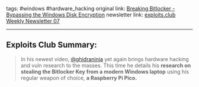 tags: #windows #hardware_hacking
original link:  [Breaking Bitlocker - Bypassing the Windows Disk Encryption](https://www.youtube.com/watch?v=wTl4vEednkQ&ref=blog.exploits.club)
newsletter link: [exploits.club Weekly Newsletter 07](https://blog.exploits.club/exploits-club-weekly-newsletter-07/) 

---
## Exploits Club Summary:
> In his newest video, [@ghidraninja](https://twitter.com/ghidraninja?ref=blog.exploits.club) yet again brings hardware hacking and vuln research to the masses. This time he details his **research on stealing the Bitlocker Key from a modern Windows laptop** using his regular weapon of choice, **a Raspberry Pi Pico.**